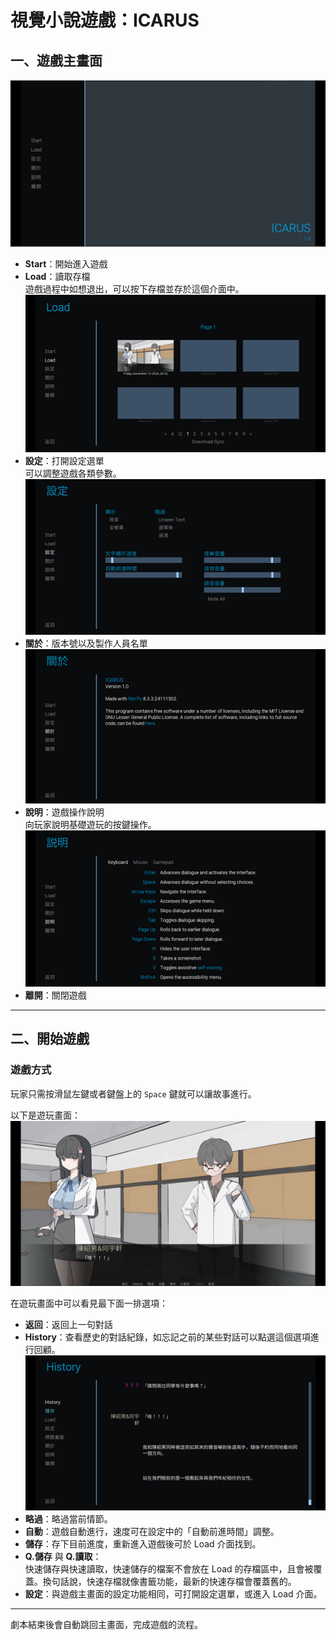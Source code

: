 # 視覺小說遊戲：ICARUS

## 一、遊戲主畫面

![遊戲主畫面](遊戲主畫面.png)

- **Start**：開始進入遊戲
- **Load**：讀取存檔  
  遊戲過程中如想退出，可以按下存檔並存於這個介面中。
![讀取存檔](讀取存檔.png)
- **設定**：打開設定選單  
  可以調整遊戲各類參數。
![設定選單](設定選單.png)
- **關於**：版本號以及製作人員名單
![關於](關於.png)
- **說明**：遊戲操作說明  
  向玩家說明基礎遊玩的按鍵操作。
![說明](說明.png)
- **離開**：關閉遊戲

---

## 二、開始遊戲

### 遊戲方式
玩家只需按滑鼠左鍵或者鍵盤上的 `Space` 鍵就可以讓故事進行。

以下是遊玩畫面：  
![start1](start1.png)

在遊玩畫面中可以看見最下面一排選項：
- **返回**：返回上一句對話
- **History**：查看歷史的對話紀錄，如忘記之前的某些對話可以點選這個選項進行回顧。
![history](history.png)
- **略過**：略過當前情節。
- **自動**：遊戲自動進行，速度可在設定中的「自動前進時間」調整。
- **儲存**：存下目前進度，重新進入遊戲後可於 Load 介面找到。
- **Q.儲存** 與 **Q.讀取**：  
  快速儲存與快速讀取，快速儲存的檔案不會放在 Load 的存檔區中，且會被覆蓋。換句話說，快速存檔就像書籤功能，最新的快速存檔會覆蓋舊的。
- **設定**：與遊戲主畫面的設定功能相同，可打開設定選單，或進入 Load 介面。

---

劇本結束後會自動跳回主畫面，完成遊戲的流程。
